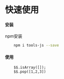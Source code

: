 # 快速使用
#### 安装
npm安装
```bash
    npm i tools-js --save
```
#### 使用
```
    $$.isArray([]);
    $$.pop([1,2,3])
```
